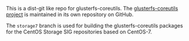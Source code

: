 This is a dist-git like repo for glusterfs-coreutils. The [glusterfs-coreutils project](https://github.com/gluster/glusterfs-coreutils) is maintained in its own repository on GitHub.

The `storage7` branch is used for building the glusterfs-coreutils packages for the CentOS Storage SIG repositories based on CentOS-7.

